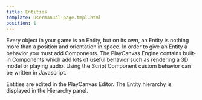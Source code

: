 ```yaml
---
title: Entities
template: usermanual-page.tmpl.html
position: 1
---
```


Every object in your game is an Entity, but on its own, an Entity is nothing more than a position and orientation in space. In order to give an Entity a behavior you must add Components. The PlayCanvas Engine contains built-in Components which add lots of useful behavior such as rendering a 3D model or playing audio. Using the Script Component custom behavior can be written in Javascript.

Entities are edited in the PlayCanvas Editor. The Entity hierarchy is displayed in the Hierarchy panel.


